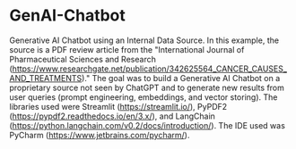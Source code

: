 # GenAI-Chatbot
Generative AI Chatbot using an Internal Data Source. In this example, the source is a PDF review article from the "International Journal of Pharmaceutical Sciences and Research (https://www.researchgate.net/publication/342625564_CANCER_CAUSES_AND_TREATMENTS)." The goal was to build a Generative AI Chatbot on a proprietary source not seen by ChatGPT and to generate new results from user queries (prompt engineering, embeddings, and vector storing). The libraries used were Streamlit (https://streamlit.io/), PyPDF2 (https://pypdf2.readthedocs.io/en/3.x/), and LangChain (https://python.langchain.com/v0.2/docs/introduction/). The IDE used was PyCharm (https://www.jetbrains.com/pycharm/).

